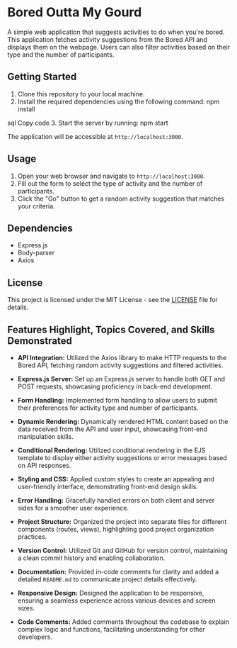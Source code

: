 # Bored Outta My Gourd

A simple web application that suggests activities to do when you're bored. This application fetches activity suggestions from the Bored API and displays them on the webpage. Users can also filter activities based on their type and the number of participants.

## Getting Started

1. Clone this repository to your local machine.
2. Install the required dependencies using the following command:
npm install

sql
Copy code
3. Start the server by running:
npm start

The application will be accessible at `http://localhost:3000`.

## Usage

1. Open your web browser and navigate to `http://localhost:3000`.
2. Fill out the form to select the type of activity and the number of participants.
3. Click the "Go" button to get a random activity suggestion that matches your criteria.

## Dependencies

- Express.js
- Body-parser
- Axios

## License

This project is licensed under the MIT License - see the [LICENSE](LICENSE) file for details.

## Features Highlight, Topics Covered, and Skills Demonstrated

- **API Integration:** Utilized the Axios library to make HTTP requests to the Bored API, fetching random activity suggestions and filtered activities.

- **Express.js Server:** Set up an Express.js server to handle both GET and POST requests, showcasing proficiency in back-end development.

- **Form Handling:** Implemented form handling to allow users to submit their preferences for activity type and number of participants.

- **Dynamic Rendering:** Dynamically rendered HTML content based on the data received from the API and user input, showcasing front-end manipulation skills.

- **Conditional Rendering:** Utilized conditional rendering in the EJS template to display either activity suggestions or error messages based on API responses.

- **Styling and CSS:** Applied custom styles to create an appealing and user-friendly interface, demonstrating front-end design skills.

- **Error Handling:** Gracefully handled errors on both client and server sides for a smoother user experience.

- **Project Structure:** Organized the project into separate files for different components (routes, views), highlighting good project organization practices.

- **Version Control:** Utilized Git and GitHub for version control, maintaining a clean commit history and enabling collaboration.

- **Documentation:** Provided in-code comments for clarity and added a detailed `README.md` to communicate project details effectively.

- **Responsive Design:** Designed the application to be responsive, ensuring a seamless experience across various devices and screen sizes.

- **Code Comments:** Added comments throughout the codebase to explain complex logic and functions, facilitating understanding for other developers.